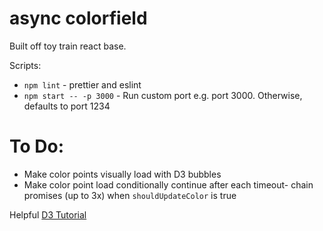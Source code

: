 # async colorfield

Built off toy train react base.

Scripts:

- `npm lint` - prettier and eslint
- `npm start -- -p 3000` - Run custom port e.g. port 3000. Otherwise, defaults to port 1234


# To Do:
- Make color points visually load with D3 bubbles
- Make color point load conditionally continue after each timeout-  chain promises (up to 3x) when `shouldUpdateColor` is true

Helpful [D3 Tutorial](https://observablehq.com/@johnhaldeman/tutorial-on-d3-basics-and-circle-packing-heirarchical-bubb)